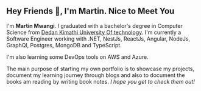 ## **Hey Friends 👋, I'm Martin. Nice to Meet You**

I'm **Martin Mwangi**. I graduated with a bachelor's degree in Computer Science from [Dedan Kimathi University Of technology](https://www.dkut.ac.ke/). I'm currently a Software Engineer working with .NET, NestJs, ReactJs, Angular, NodeJs, GraphQl, Postgres, MongoDB and TypeScript.

I'm also learning some DevOps tools on AWS and Azure.

The main purpose of starting my own portfolio is to showcase my projects, document my learning journey through blogs and also to document the books am reading by writing book notes. *I hope you get to check them out!*
